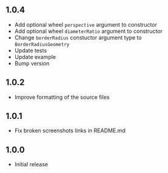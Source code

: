 ## 1.0.4
  - Add optional wheel `perspective` argument to constructor
  - Add optional wheel `diameterRatio` argument to constructor
  - Change `borderRadius` constuctor argument type to `BorderRadiusGeometry`
  - Update tests
  - Update example
  - Bump version

## 1.0.2
- Improve formatting of the source files

## 1.0.1
- Fix broken screenshots links in README.md

## 1.0.0
- Initial release
